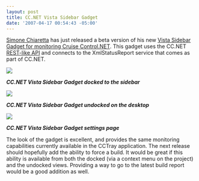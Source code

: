 ```yaml
---
layout: post
title: CC.NET Vista Sidebar Gadget
date: '2007-04-17 00:54:43 -05:00'
---
```


[Simone Chiaretta](http://www.codeclimber.net.nz) has just released a beta version of his new [Vista Sidebar Gadget for monitoring Cruise Control.NET](http://www.codeclimber.net.nz/archive/2007/04/17/Vista-Gadget-for-CruiseControl.NET---CC.NET-Monitor-for-Vista-Sidebar.aspx). This gadget uses the CC.NET [REST-like API](http://en.wikipedia.org/wiki/REST) and connects to the XmlStatusReport service that comes as part of CC.NET.

![](http://codeclimber.net.nz/images/codeclimber_net_nz/WindowsLiveWriter/VistaGadgetforCruiseControl.NET_D099/CCNetGadgetDocket%5B8%5D.jpg)

***CC.NET Vista Sidebar Gadget docked to the sidebar***

![](http://codeclimber.net.nz/images/codeclimber_net_nz/WindowsLiveWriter/VistaGadgetforCruiseControl.NET_D099/CCNetGadgetUnDocket%5B5%5D.jpg)

***CC.NET Vista Sidebar Gadget undocked on the desktop***

![](http://codeclimber.net.nz/images/codeclimber_net_nz/WindowsLiveWriter/VistaGadgetforCruiseControl.NET_D099/CCNetGadgetSettings%5B10%5D.jpg)

***CC.NET Vista Sidebar Gadget settings page***

The look of the gadget is excellent, and provides the same monitoring capabilities currently available in the CCTray application. The next release should hopefully add the ability to force a build. It would be great if this ability is available from both the docked (via a context menu on the project) and the undocked views. Providing a way to go to the latest build report would be a good addition as well.

